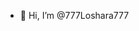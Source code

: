 - 👋 Hi, I’m @777Loshara777



<!---
777Loshara777/777Loshara777 is a ✨ special ✨ repository because its `README.md` (this file) appears on your GitHub profile.
You can click the Preview link to take a look at your changes.
--->
